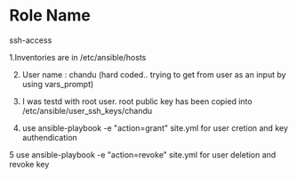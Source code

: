 Role Name
=========
ssh-access

1.Inventories are in /etc/ansible/hosts

2. User name : chandu (hard coded.. trying to get from user as an input by using vars_prompt)

3. I was testd with root user. root public key has been copied into /etc/ansible/user_ssh_keys/chandu

4. use ansible-playbook -e "action=grant" site.yml for user cretion and key authendication

5 use ansible-playbook -e "action=revoke" site.yml for user deletion and revoke key

